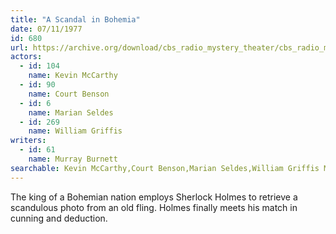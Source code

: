 ```yaml
---
title: "A Scandal in Bohemia"
date: 07/11/1977
id: 680
url: https://archive.org/download/cbs_radio_mystery_theater/cbs_radio_mystery_theater-0651-0700.zip/cbs_radio_mystery_theater-0651-0700%2Fcbsrmt_0680_scandal_in_bohemia.mp3
actors:  
  - id: 104
    name: Kevin McCarthy  
  - id: 90
    name: Court Benson  
  - id: 6
    name: Marian Seldes  
  - id: 269
    name: William Griffis
writers:  
  - id: 61
    name: Murray Burnett
searchable: Kevin McCarthy,Court Benson,Marian Seldes,William Griffis Murray Burnett
---
```

The king of a Bohemian nation employs Sherlock Holmes to retrieve a scandulous photo from an old fling. Holmes finally meets his match in cunning and deduction.